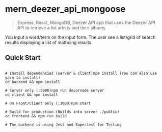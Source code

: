 # mern_deezer_api_mongoose

> Express, React, MongoDB, Deezer API app that uses the Deezer API API to retrieve a list artists and their albums.

You input a word/term on the input form. The user see a list/grid of search results displaying a list of mathcing results

## Quick Start
```# On the terminal

# Install dependencies (server & client)npm install (You can also use yarn to install)
cd backend && npm install

# Server only (:5000)npm run devornode server
cd client && npm install 

# On Front/Client only (:3000)npm start 

# Build for production (Builds into server ./public)
cd frontend && npm run build

# The backend is using Jest and Supertest for Testing 

```